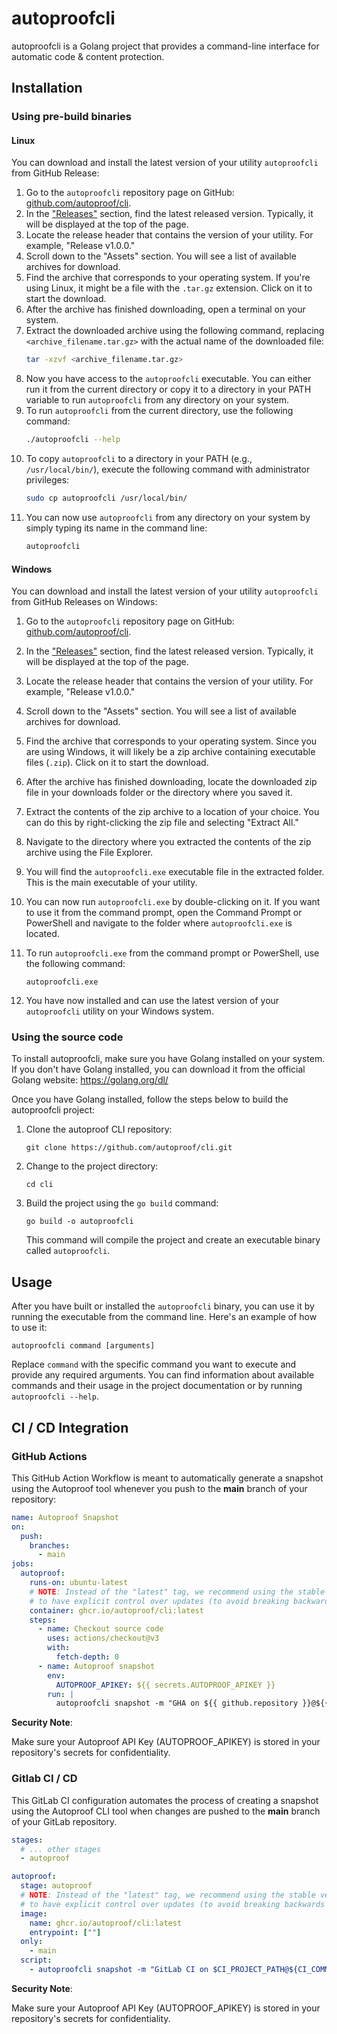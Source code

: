 # autoproofcli

autoproofcli is a Golang project that provides a command-line interface for automatic code & content protection.

## Installation

### Using pre-build binaries

#### Linux

You can download and install the latest version of your utility `autoproofcli` from GitHub Release:

1. Go to the `autoproofcli` repository page on GitHub: [github.com/autoproof/cli](https://github.com/autoproof/cli).
2. In the ["Releases"](https://github.com/Autoproof/cli/releases) section, find the latest released version. 
   Typically, it will be displayed at the top of the page.
3. Locate the release header that contains the version of your utility. For example, "Release v1.0.0."
4. Scroll down to the "Assets" section. You will see a list of available archives for download.
5. Find the archive that corresponds to your operating system. If you're using Linux, it might be a file 
   with the `.tar.gz` extension. Click on it to start the download.
6. After the archive has finished downloading, open a terminal on your system.
7. Extract the downloaded archive using the following command, replacing `<archive_filename.tar.gz>` with the 
   actual name of the downloaded file:
   ```bash
   tar -xzvf <archive_filename.tar.gz> 
   ```
8. Now you have access to the `autoproofcli` executable. You can either run it from the current directory 
   or copy it to a directory in your PATH variable to run `autoproofcli` from any directory on your system. 
9. To run `autoproofcli` from the current directory, use the following command:
    ```bash
    ./autoproofcli --help
    ```
10. To copy `autoproofcli` to a directory in your PATH (e.g., `/usr/local/bin/`), execute the following command 
    with administrator privileges:
    ```bash
    sudo cp autoproofcli /usr/local/bin/
    ```
11. You can now use `autoproofcli` from any directory on your system by simply typing its name in the command line:
    ```bash
    autoproofcli
    ```

#### Windows

You can download and install the latest version of your utility `autoproofcli` from GitHub Releases on Windows:

1. Go to the `autoproofcli` repository page on GitHub: [github.com/autoproof/cli](https://github.com/autoproof/cli).
2. In the ["Releases"](https://github.com/Autoproof/cli/releases) section, find the latest released version.
   Typically, it will be displayed at the top of the page.
3. Locate the release header that contains the version of your utility. For example, "Release v1.0.0."
4. Scroll down to the "Assets" section. You will see a list of available archives for download.
5. Find the archive that corresponds to your operating system. Since you are using Windows, it will likely 
   be a zip archive containing executable files (`.zip`). Click on it to start the download.
6. After the archive has finished downloading, locate the downloaded zip file in your downloads folder or
   the directory where you saved it.
7. Extract the contents of the zip archive to a location of your choice. You can do this by right-clicking 
   the zip file and selecting "Extract All."
8. Navigate to the directory where you extracted the contents of the zip archive using the File Explorer.
9. You will find the `autoproofcli.exe` executable file in the extracted folder. This is the main executable of 
   your utility.
10. You can now run `autoproofcli.exe` by double-clicking on it. If you want to use it from the command prompt, 
    open the Command Prompt or PowerShell and navigate to the folder where `autoproofcli.exe` is located.
11. To run `autoproofcli.exe` from the command prompt or PowerShell, use the following command:

    ```
    autoproofcli.exe
    ```
12. You have now installed and can use the latest version of your `autoproofcli` utility on your Windows system.

### Using the source code

To install autoproofcli, make sure you have Golang installed on your system. 
If you don't have Golang installed, you can download it from the official Golang website: https://golang.org/dl/

Once you have Golang installed, follow the steps below to build the autoproofcli project:

1. Clone the autoproof CLI repository:

   ```
   git clone https://github.com/autoproof/cli.git
   ```

2. Change to the project directory:

   ```
   cd cli
   ```

3. Build the project using the `go build` command:

   ```
   go build -o autoproofcli
   ```

   This command will compile the project and create an executable binary called `autoproofcli`.


## Usage

After you have built or installed the `autoproofcli` binary, you can use it by running the executable from the 
command line. Here's an example of how to use it:

```
autoproofcli command [arguments]
```

Replace `command` with the specific command you want to execute and provide any required arguments. You can find 
information about available commands and their usage in the project documentation or by running `autoproofcli --help`.


## CI / CD Integration

### GitHub Actions

This GitHub Action Workflow is meant to automatically generate a snapshot using the Autoproof tool whenever 
you push to the **main** branch of your repository:

```yaml
name: Autoproof Snapshot
on:
  push:
    branches:
      - main
jobs:
  autoproof:
    runs-on: ubuntu-latest
    # NOTE: Instead of the "latest" tag, we recommend using the stable version tag of the autoproof/cli image 
    # to have explicit control over updates (to avoid breaking backwards compatibility).
    container: ghcr.io/autoproof/cli:latest
    steps:
      - name: Checkout source code
        uses: actions/checkout@v3
        with:
          fetch-depth: 0
      - name: Autoproof snapshot
        env:
          AUTOPROOF_APIKEY: ${{ secrets.AUTOPROOF_APIKEY }}
        run: |
          autoproofcli snapshot -m "GHA on ${{ github.repository }}@${{ github.sha }}: ${{ github.event.head_commit.message }}"
```

**Security Note**:

Make sure your Autoproof API Key (AUTOPROOF_APIKEY) is stored in your repository's secrets for confidentiality.

### Gitlab CI / CD

This GitLab CI configuration automates the process of creating a snapshot using the Autoproof CLI tool when
changes are pushed to the **main** branch of your GitLab repository.

```yaml
stages:
  # ... other stages
  - autoproof

autoproof:
  stage: autoproof
  # NOTE: Instead of the "latest" tag, we recommend using the stable version tag of the autoproof/cli image 
  # to have explicit control over updates (to avoid breaking backwards compatibility).
  image: 
    name: ghcr.io/autoproof/cli:latest
    entrypoint: [""]
  only:
    - main
  script:
    - autoproofcli snapshot -m "GitLab CI on $CI_PROJECT_PATH@${CI_COMMIT_SHA}: $CI_COMMIT_TITLE"
```

**Security Note**:

Make sure your Autoproof API Key (AUTOPROOF_APIKEY) is stored in your repository's secrets for confidentiality.

